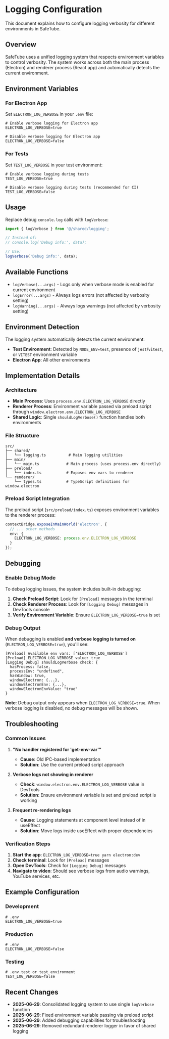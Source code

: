 # Logging Configuration

This document explains how to configure logging verbosity for different environments in SafeTube.

## Overview

SafeTube uses a unified logging system that respects environment variables to control verbosity. The system works across both the main process (Electron) and renderer process (React app) and automatically detects the current environment.

## Environment Variables

### For Electron App
Set `ELECTRON_LOG_VERBOSE` in your `.env` file:
```env
# Enable verbose logging for Electron app
ELECTRON_LOG_VERBOSE=true

# Disable verbose logging for Electron app
ELECTRON_LOG_VERBOSE=false
```

### For Tests
Set `TEST_LOG_VERBOSE` in your test environment:
```env
# Enable verbose logging during tests
TEST_LOG_VERBOSE=true

# Disable verbose logging during tests (recommended for CI)
TEST_LOG_VERBOSE=false
```

## Usage

Replace debug `console.log` calls with `logVerbose`:

```typescript
import { logVerbose } from '@/shared/logging';

// Instead of:
// console.log('Debug info:', data);

// Use:
logVerbose('Debug info:', data);
```

## Available Functions

- `logVerbose(...args)` - Logs only when verbose mode is enabled for current environment
- `logError(...args)` - Always logs errors (not affected by verbosity setting)
- `logWarning(...args)` - Always logs warnings (not affected by verbosity setting)

## Environment Detection

The logging system automatically detects the current environment:
- **Test Environment**: Detected by `NODE_ENV=test`, presence of `jest`/`vitest`, or `VITEST` environment variable
- **Electron App**: All other environments

## Implementation Details

### Architecture
- **Main Process**: Uses `process.env.ELECTRON_LOG_VERBOSE` directly
- **Renderer Process**: Environment variable passed via preload script through `window.electron.env.ELECTRON_LOG_VERBOSE`
- **Shared Logic**: Single `shouldLogVerbose()` function handles both environments

### File Structure
```
src/
├── shared/
│   └── logging.ts          # Main logging utilities
├── main/
│   └── main.ts            # Main process (uses process.env directly)
├── preload/
│   └── index.ts           # Exposes env vars to renderer
└── renderer/
    └── types.ts           # TypeScript definitions for window.electron
```

### Preload Script Integration
The preload script (`src/preload/index.ts`) exposes environment variables to the renderer process:

```typescript
contextBridge.exposeInMainWorld('electron', {
  // ... other methods
  env: {
    ELECTRON_LOG_VERBOSE: process.env.ELECTRON_LOG_VERBOSE
  }
});
```

## Debugging

### Enable Debug Mode
To debug logging issues, the system includes built-in debugging:

1. **Check Preload Script**: Look for `[Preload]` messages in the terminal
2. **Check Renderer Process**: Look for `[Logging Debug]` messages in DevTools console
3. **Verify Environment Variable**: Ensure `ELECTRON_LOG_VERBOSE=true` is set

### Debug Output
When debugging is enabled **and verbose logging is turned on** (`ELECTRON_LOG_VERBOSE=true`), you'll see:
```
[Preload] Available env vars: ['ELECTRON_LOG_VERBOSE']
[Preload] ELECTRON_LOG_VERBOSE value: true
[Logging Debug] shouldLogVerbose check: {
  hasProcess: false,
  processEnv: "undefined",
  hasWindow: true,
  windowElectron: {...},
  windowElectronEnv: {...},
  windowElectronEnvValue: "true"
}
```

**Note**: Debug output only appears when `ELECTRON_LOG_VERBOSE=true`. When verbose logging is disabled, no debug messages will be shown.

## Troubleshooting

### Common Issues

1. **"No handler registered for 'get-env-var'"**
   - **Cause**: Old IPC-based implementation
   - **Solution**: Use the current preload script approach

2. **Verbose logs not showing in renderer**
   - **Check**: `window.electron.env.ELECTRON_LOG_VERBOSE` value in DevTools
   - **Solution**: Ensure environment variable is set and preload script is working

3. **Frequent re-rendering logs**
   - **Cause**: Logging statements at component level instead of in useEffect
   - **Solution**: Move logs inside useEffect with proper dependencies

### Verification Steps

1. **Start the app**: `ELECTRON_LOG_VERBOSE=true yarn electron:dev`
2. **Check terminal**: Look for `[Preload]` messages
3. **Open DevTools**: Check for `[Logging Debug]` messages
4. **Navigate to video**: Should see verbose logs from audio warnings, YouTube services, etc.

## Example Configuration

### Development
```env
# .env
ELECTRON_LOG_VERBOSE=true
```

### Production
```env
# .env
ELECTRON_LOG_VERBOSE=false
```

### Testing
```env
# .env.test or test environment
TEST_LOG_VERBOSE=false
```

## Recent Changes

- **2025-06-29**: Consolidated logging system to use single `logVerbose` function
- **2025-06-29**: Fixed environment variable passing via preload script
- **2025-06-29**: Added debugging capabilities for troubleshooting
- **2025-06-29**: Removed redundant renderer logger in favor of shared logging 